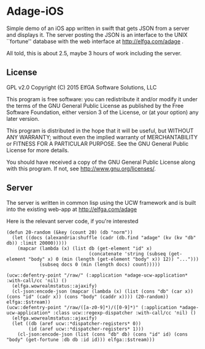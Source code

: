 # Adage-iOS
Simple demo of an iOS app written in swift that gets JSON from a server and displays it.
The server posting the JSON is an interface to the UNIX ``fortune'' database with the web interface at http://elfga.com/adage .

All told, this is about 2.5, maybe 3 hours of work including the server.

## License
GPL v2.0
Copyright (C) 2015 ElfGA Software Solutions, LLC

This program is free software: you can redistribute it and/or modify it under the terms of the GNU General Public License as published by the Free Software Foundation, either version 3 of the License, or (at your option) any later version.

This program is distributed in the hope that it will be useful, but WITHOUT ANY WARRANTY; without even the implied warranty of MERCHANTABILITY or FITNESS FOR A PARTICULAR PURPOSE.  See the GNU General Public License for more details.

You should have received a copy of the GNU General Public License along with this program.  If not, see <http://www.gnu.org/licenses/>.

## Server
The server is written in common lisp using the UCW framework and is built into the existing web-app at http://elfga.com/adage

Here is the relevant server code, if you're interested

    (defun 20-random (&key (count 20) (db "norm"))
      (let ((docs (alexandria:shuffle (cadr (db.find "adage" (kv (kv "db" db)) :limit 20000)))))
        (mapcar (lambda (x) (list db (get-element "id" x)
                                  (concatenate 'string (subseq (get-element "body" x) 0 (min (length (get-element "body" x)) 12)) "...")))
                (subseq docs 0 (min (length docs) count)))))
    
    (ucw::defentry-point "/raw/" (:application *adage-ucw-application* :with-call/cc 'nil) ()
      (elfga.wowrealmstatus::ajaxify)
      (cl-json:encode-json (mapcar (lambda (x) (list (cons "db" (car x)) (cons "id" (cadr x)) (cons "body" (caddr x)))) (20-random)) elfga::$stream))
    (ucw::defentry-point "/raw/([a-z0-9]*)/([0-9]*)" (:application *adage-ucw-application* :class ucw::regexp-dispatcher :with-call/cc 'nil) ()
      (elfga.wowrealmstatus::ajaxify)
      (let ((db (aref ucw::*dispatcher-registers* 0))
            (id (aref ucw::*dispatcher-registers* 1)))
        (cl-json:encode-json (list (cons "db" db) (cons "id" id) (cons "body" (get-fortune :db db :id id))) elfga::$stream)))

